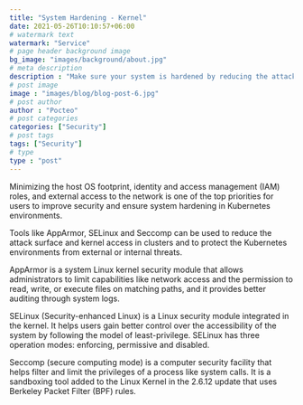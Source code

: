 ```yaml
---
title: "System Hardening - Kernel"
date: 2021-05-26T10:10:57+06:00
# watermark text
watermark: "Service"
# page header background image
bg_image: "images/background/about.jpg"
# meta description
description : "Make sure your system is hardened by reducing the attack surface and kernel access in Kubernetes clusters thanks to tools like AppArmor, SELinux and Seccomp."
# post image
image : "images/blog/blog-post-6.jpg"
# post author
author : "Pocteo"
# post categories
categories: ["Security"]
# post tags
tags: ["Security"]
# type
type : "post"
---
```


Minimizing the host OS footprint, identity and access management (IAM) roles, and external access to the network is one of the top priorities for users to improve security and ensure system hardening in Kubernetes environments. 

Tools like AppArmor, SELinux and Seccomp can be used to reduce the attack surface and kernel access in clusters and to protect the Kubernetes environments from external or internal threats. 

AppArmor is a system Linux kernel security module that allows administrators to limit capabilities like network access and the permission to read, write, or execute files on matching paths, and it provides better auditing through system logs. 

SELinux (Security-enhanced Linux) is a Linux security module integrated in the kernel. It helps users gain better control over the accessibility of the system by following the model of least-privilege. SELinux has three operation modes: enforcing, permissive and disabled. 

Seccomp (secure computing mode) is a computer security facility that helps filter and limit the privileges of a process like system calls. It is a sandboxing tool added to the Linux Kernel in the 2.6.12 update that uses Berkeley Packet Filter (BPF) rules.
